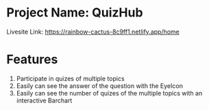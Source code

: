 # Project Name: QuizHub
Livesite Link: https://rainbow-cactus-8c9ff1.netlify.app/home

# Features
1. Participate in quizes of multiple topics
2. Easily can see the answer of the question with the EyeIcon
3. Easily can see the number of quizes of the multiple topics with an interactive Barchart

